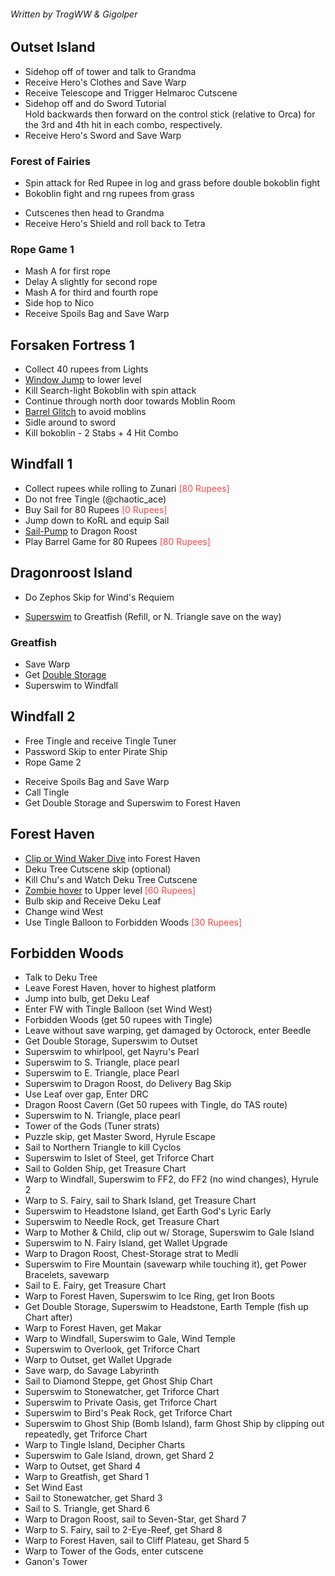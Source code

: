 ###### Written by TrogWW & Gigolper

## Outset Island
- Sidehop off of tower and talk to Grandma
- Receive Hero's Clothes and Save Warp
- Receive Telescope and Trigger Helmaroc Cutscene
- Sidehop off and do Sword Tutorial  
	Hold backwards then forward on the control stick (relative to Orca) for the 3rd and 4th hit in each combo, respectively.
- Receive Hero's Sword and Save Warp
### Forest of Fairies
- Spin attack for Red Rupee in log and grass before double bokoblin fight
- Bokoblin fight and rng rupees from grass
<div class="embedded_video" id="hFocjeJlghg"></div> 

- Cutscenes then head to Grandma
- Receive Hero's Shield and roll back to Tetra
### Rope Game 1
- Mash A for first rope
- Delay A slightly for second rope
- Mash A for third and fourth rope
- Side hop to Nico
- Receive Spoils Bag and Save Warp
## Forsaken Fortress 1
- Collect 40 rupees from Lights
- [Window Jump](http://zeldaspeedruns.com/tww/dungeons/forsaken-fortress#window-jump) to lower level
- Kill Search-light Bokoblin with spin attack 
- Continue through north door towards Moblin Room
- [Barrel Glitch](http://zeldaspeedruns.com/tww/dungeons/forsaken-fortress#barrel-glitch-past-moblins) to avoid moblins
- Sidle around to sword
- Kill bokoblin - 2 Stabs + 4 Hit Combo

## Windfall 1
- Collect rupees while rolling to Zunari <span style="color: #f64747">[80 Rupees]</span>
- Do not free Tingle (@chaotic_ace)
- Buy Sail for 80 Rupees <span style="color: #f64747">[0 Rupees]</span>
- Jump down to KoRL and equip Sail
- [Sail-Pump](http://zeldaspeedruns.com/tww/general-knowledge/movement-mechanics) to Dragon Roost
- Play Barrel Game for 80 Rupees <span style="color: #f64747">[80 Rupees]</span>

## Dragonroost Island
- Do Zephos Skip for Wind's Requiem
<div class="embeded_video" id="PH2nlqm2EKk"></div>

- [Superswim](http://www.zeldaspeedruns.com/tww/Techniques/superswim) to Greatfish (Refill, or N. Triangle save on the way)
<div class="embeded_video" id="0O5PDJ0UBzc?t=2034"></div>

### Greatfish
- Save Warp
- Get [Double Storage](http://www.zeldaspeedruns.com/tww/Techniques/storage#double-storage)
- Superswim to Windfall

## Windfall 2
- Free Tingle and receive Tingle Tuner
- Password Skip to enter Pirate Ship
- Rope Game 2
<div class="embeded_video" id="0O5PDJ0UBzc?t=2296"></div>

- Receive Spoils Bag and Save Warp
- Call Tingle
- Get Double Storage and Superswim to Forest Haven

## Forest Haven
- [Clip or Wind Waker Dive](http://www.zeldaspeedruns.com/tww/area-tricks-strats/forest-haven-f6) into Forest Haven
- Deku Tree Cutscene skip (optional)
- Kill Chu's and Watch Deku Tree Cutscene
- [Zombie hover](http://www.zeldaspeedruns.com/tww/Techniques/zombie-hover) to Upper level <span style="color: #f64747">[60 Rupees]</span>
- Bulb skip and Receive Deku Leaf
- Change wind West
- Use Tingle Balloon to Forbidden Woods <span style="color: #f64747">[30 Rupees]</span>

## Forbidden Woods

- Talk to Deku Tree
- Leave Forest Haven, hover to highest platform
- Jump into bulb, get Deku Leaf
- Enter FW with Tingle Balloon (set Wind West)
- Forbidden Woods (get 50 rupees with Tingle)
- Leave without save warping, get damaged by Octorock, enter Beedle
- Get Double Storage, Superswim to Outset
- Superswim to whirlpool, get Nayru's Pearl
- Superswim to S. Triangle, place pearl
- Superswim to E. Triangle, place Pearl
- Superswim to Dragon Roost, do Delivery Bag Skip
- Use Leaf over gap, Enter DRC
- Dragon Roost Cavern (Get 50 rupees with Tingle, do TAS route)
- Superswim to N. Triangle, place pearl
- Tower of the Gods (Tuner strats)
- Puzzle skip, get Master Sword, Hyrule Escape
- Sail to Northern Triangle to kill Cyclos
- Superswim to Islet of Steel, get Triforce Chart
- Sail to Golden Ship, get Treasure Chart
- Warp to Windfall, Superswim to FF2, do FF2 (no wind changes), Hyrule 2
- Warp to S. Fairy, sail to Shark Island, get Treasure Chart
- Superswim to Headstone Island, get Earth God's Lyric Early
- Superswim to Needle Rock, get Treasure Chart
- Warp to Mother & Child, clip out w/ Storage, Superswim to Gale Island
- Superswim to N. Fairy Island, get Wallet Upgrade
- Warp to Dragon Roost, Chest-Storage strat to Medli
- Superswim to Fire Mountain (savewarp while touching it), get Power Bracelets, savewarp
- Sail to E. Fairy, get Treasure Chart
- Warp to Forest Haven, Superswim to Ice Ring, get Iron Boots
- Get Double Storage, Superswim to Headstone, Earth Temple (fish up Chart after)
- Warp to Forest Haven, get Makar
- Warp to Windfall, Superswim to Gale, Wind Temple
- Superswim to Overlook, get Triforce Chart
- Warp to Outset, get Wallet Upgrade
- Save warp, do Savage Labyrinth
- Sail to Diamond Steppe, get Ghost Ship Chart
- Superswim to Stonewatcher, get Triforce Chart
- Superswim to Private Oasis, get Triforce Chart
- Superswim to Bird's Peak Rock, get Triforce Chart
- Superswim to Ghost Ship (Bomb Island), farm Ghost Ship by clipping out repeatedly, get Triforce Chart
- Warp to Tingle Island, Decipher Charts
- Superswim to Gale Island, drown, get Shard 2
- Warp to Outset, get Shard 4
- Warp to Greatfish, get Shard 1
- Set Wind East
- Sail to Stonewatcher, get Shard 3
- Sail to S. Triangle, get Shard 6
- Warp to Dragon Roost, sail to Seven-Star, get Shard 7
- Warp to S. Fairy, sail to 2-Eye-Reef, get Shard 8
- Warp to Forest Haven, sail to Cliff Plateau, get Shard 5
- Warp to Tower of the Gods, enter cutscene
- Ganon's Tower
